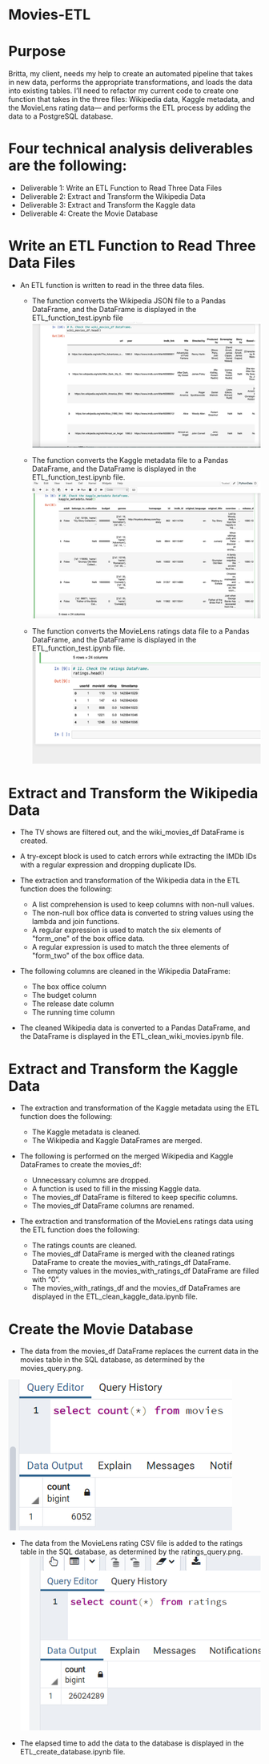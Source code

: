 # Movies-ETL

# Purpose

Britta, my client, needs my help to create an automated pipeline that takes in new data, performs the appropriate transformations, and loads the data into existing tables. I’ll need to refactor my current code to create one function that takes in the three files: Wikipedia data, Kaggle metadata, and the MovieLens rating data— and performs the ETL process by adding the data to a PostgreSQL database.

# Four technical analysis deliverables are the following:
  * Deliverable 1: Write an ETL Function to Read Three Data Files
  * Deliverable 2: Extract and Transform the Wikipedia Data
  * Deliverable 3: Extract and Transform the Kaggle data
  * Deliverable 4: Create the Movie Database

# Write an ETL Function to Read Three Data Files 
 * An ETL function is written to read in the three data files.
   - The function converts the Wikipedia JSON file to a Pandas DataFrame, and the DataFrame is displayed in the ETL_function_test.ipynb file
![wiki_movies_df](https://github.com/cbrito3/Movies-ETL/blob/main/wiki_movies_df.png)

   - The function converts the Kaggle metadata file to a Pandas DataFrame, and the DataFrame is displayed in the ETL_function_test.ipynb file. 
![kaggle_metadata](https://github.com/cbrito3/Movies-ETL/blob/main/kaggle_metadata.png)
   
   - The function converts the MovieLens ratings data file to a Pandas DataFrame, and the DataFrame is displayed in the ETL_function_test.ipynb file. 
![ratings](https://github.com/cbrito3/Movies-ETL/blob/main/ratings.png)

# Extract and Transform the Wikipedia Data 
* The TV shows are filtered out, and the wiki_movies_df DataFrame is created. 
* A try-except block is used to catch errors while extracting the IMDb IDs with a regular expression and dropping duplicate IDs.
* The extraction and transformation of the Wikipedia data in the ETL function does the following:
  - A list comprehension is used to keep columns with non-null values. 
  - The non-null box office data is converted to string values using the lambda and join functions. 
  - A regular expression is used to match the six elements of "form_one" of the box office data. 
  - A regular expression is used to match the three elements of "form_two" of the box office data. 

* The following columns are cleaned in the Wikipedia DataFrame: 
  - The box office column
  - The budget column
  - The release date column
  -  The running time column
  
* The cleaned Wikipedia data is converted to a Pandas DataFrame, and the DataFrame is displayed in the ETL_clean_wiki_movies.ipynb file. 

# Extract and Transform the Kaggle Data 
* The extraction and transformation of the Kaggle metadata using the ETL function does the following:
  - The Kaggle metadata is cleaned. 
  - The Wikipedia and Kaggle DataFrames are merged. 

* The following is performed on the merged Wikipedia and Kaggle DataFrames to create the movies_df: 
  - Unnecessary columns are dropped.
  - A function is used to fill in the missing Kaggle data.
  - The movies_df DataFrame is filtered to keep specific columns.
  - The movies_df DataFrame columns are renamed.

* The extraction and transformation of the MovieLens ratings data using the ETL function does the following:
  - The ratings counts are cleaned. 
  - The movies_df DataFrame is merged with the cleaned ratings DataFrame to create the movies_with_ratings_df DataFrame. 
  - The empty values in the movies_with_ratings_df DataFrame are filled with “0”. 
  - The movies_with_ratings_df and the movies_df DataFrames are displayed in the ETL_clean_kaggle_data.ipynb file. 

# Create the Movie Database 
* The data from the movies_df DataFrame replaces the current data in the movies table in the SQL database, as determined by the movies_query.png. 

![movies_query](https://github.com/cbrito3/Movies-ETL/blob/main/movies_query.png)

* The data from the MovieLens rating CSV file is added to the ratings table in the SQL database, as determined by the ratings_query.png. 
![ratings_query](https://github.com/cbrito3/Movies-ETL/blob/main/ratings_query.png)

* The elapsed time to add the data to the database is displayed in the ETL_create_database.ipynb file. 
